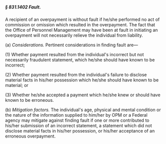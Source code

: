 ##### § 831.1402 Fault. #####

A recipient of an overpayment is without fault if he/she performed no act of commission or omission which resulted in the overpayment. The fact that the Office of Personnel Management may have been at fault in initiating an overpayment will not necessarily relieve the individual from liability.

(a) *Considerations.* Pertinent considerations in finding fault are—

(1) Whether payment resulted from the individual's incorrect but not necessarily fraudulent statement, which he/she should have known to be incorrect;

(2) Whether payment resulted from the individual's failure to disclose material facts in his/her possession which he/she should have known to be material; or

(3) Whether he/she accepted a payment which he/she knew or should have known to be erroneous.

(b) *Mitigation factors.* The individual's age, physical and mental condition or the nature of the information supplied to him/her by OPM or a Federal agency may mitigate against finding fault if one or more contributed to his/her submission of an incorrect statement, a statement which did not disclose material facts in his/her possession, or his/her acceptance of an erroneous overpayment.